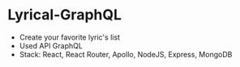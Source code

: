 # Lyrical-GraphQL
* Create your favorite lyric's list
* Used API GraphQL 
* Stack: React, React Router, Apollo, NodeJS, Express, MongoDB

